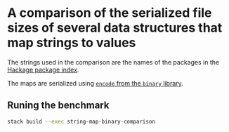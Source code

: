 # A comparison of the serialized file sizes of several data structures that map strings to values

The strings used in the comparison are the names of the packages in the [Hackage package index](https://hackage.haskell.org).

The maps are serialized using [`encode` from the `binary` library](http://haddock.stackage.org/lts-5.15/binary-0.7.5.0/Data-Binary.html#v:encode).

## Runing the benchmark

```bash
stack build --exec string-map-binary-comparison
```
